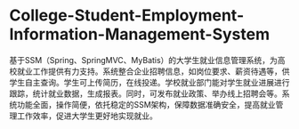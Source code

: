 # College-Student-Employment-Information-Management-System
基于SSM（Spring、SpringMVC、MyBatis）的大学生就业信息管理系统，为高校就业工作提供有力支持。系统整合企业招聘信息，如岗位要求、薪资待遇等，供学生自主查询。学生可上传简历，在线投递。学校就业部门能对学生就业进展进行跟踪，统计就业数据，生成报表。同时，可发布就业政策、举办线上招聘会等。系统功能全面，操作简便，依托稳定的SSM架构，保障数据准确安全，提高就业管理工作效率，促进大学生更好地实现就业。 
